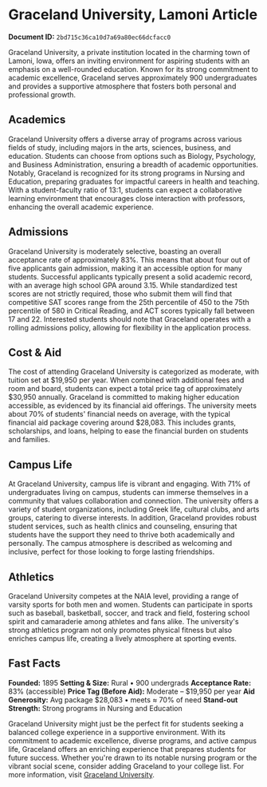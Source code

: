 # Graceland University, Lamoni Article

**Document ID:** `2bd715c36ca10d7a69a80ec66dcfacc0`

Graceland University, a private institution located in the charming town of Lamoni, Iowa, offers an inviting environment for aspiring students with an emphasis on a well-rounded education. Known for its strong commitment to academic excellence, Graceland serves approximately 900 undergraduates and provides a supportive atmosphere that fosters both personal and professional growth.

## Academics
Graceland University offers a diverse array of programs across various fields of study, including majors in the arts, sciences, business, and education. Students can choose from options such as Biology, Psychology, and Business Administration, ensuring a breadth of academic opportunities. Notably, Graceland is recognized for its strong programs in Nursing and Education, preparing graduates for impactful careers in health and teaching. With a student-faculty ratio of 13:1, students can expect a collaborative learning environment that encourages close interaction with professors, enhancing the overall academic experience.

## Admissions
Graceland University is moderately selective, boasting an overall acceptance rate of approximately 83%. This means that about four out of five applicants gain admission, making it an accessible option for many students. Successful applicants typically present a solid academic record, with an average high school GPA around 3.15. While standardized test scores are not strictly required, those who submit them will find that competitive SAT scores range from the 25th percentile of 450 to the 75th percentile of 580 in Critical Reading, and ACT scores typically fall between 17 and 22. Interested students should note that Graceland operates with a rolling admissions policy, allowing for flexibility in the application process.

## Cost & Aid
The cost of attending Graceland University is categorized as moderate, with tuition set at $19,950 per year. When combined with additional fees and room and board, students can expect a total price tag of approximately $30,950 annually. Graceland is committed to making higher education accessible, as evidenced by its financial aid offerings. The university meets about 70% of students' financial needs on average, with the typical financial aid package covering around $28,083. This includes grants, scholarships, and loans, helping to ease the financial burden on students and families.

## Campus Life
At Graceland University, campus life is vibrant and engaging. With 71% of undergraduates living on campus, students can immerse themselves in a community that values collaboration and connection. The university offers a variety of student organizations, including Greek life, cultural clubs, and arts groups, catering to diverse interests. In addition, Graceland provides robust student services, such as health clinics and counseling, ensuring that students have the support they need to thrive both academically and personally. The campus atmosphere is described as welcoming and inclusive, perfect for those looking to forge lasting friendships.

## Athletics
Graceland University competes at the NAIA level, providing a range of varsity sports for both men and women. Students can participate in sports such as baseball, basketball, soccer, and track and field, fostering school spirit and camaraderie among athletes and fans alike. The university's strong athletics program not only promotes physical fitness but also enriches campus life, creating a lively atmosphere at sporting events.

## Fast Facts
**Founded:** 1895
**Setting & Size:** Rural • 900 undergrads
**Acceptance Rate:** 83% (accessible)
**Price Tag (Before Aid):** Moderate – $19,950 per year
**Aid Generosity:** Avg package $28,083 • meets ≈ 70% of need
**Stand-out Strength:** Strong programs in Nursing and Education

Graceland University might just be the perfect fit for students seeking a balanced college experience in a supportive environment. With its commitment to academic excellence, diverse programs, and active campus life, Graceland offers an enriching experience that prepares students for future success. Whether you're drawn to its notable nursing program or the vibrant social scene, consider adding Graceland to your college list. For more information, visit [Graceland University](https://www.petersons.com/college-search/graceland-university-000_10000699.aspx).
